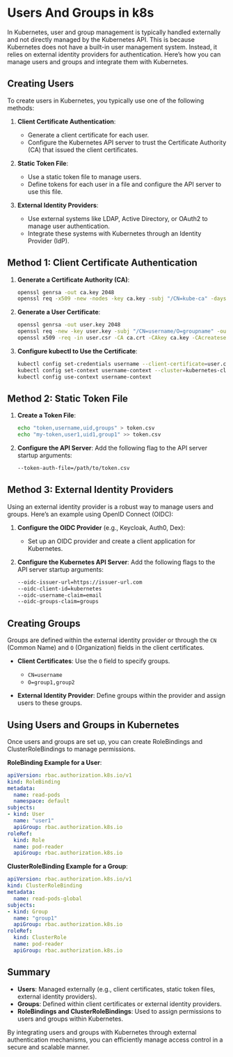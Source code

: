# Users And Groups in k8s

In Kubernetes, user and group management is typically handled externally and not directly managed by the Kubernetes API. This is because Kubernetes does not have a built-in user management system. Instead, it relies on external identity providers for authentication. Here’s how you can manage users and groups and integrate them with Kubernetes.

## Creating Users

To create users in Kubernetes, you typically use one of the following methods:

1. **Client Certificate Authentication**:
   - Generate a client certificate for each user.
   - Configure the Kubernetes API server to trust the Certificate Authority (CA) that issued the client certificates.

2. **Static Token File**:
   - Use a static token file to manage users.
   - Define tokens for each user in a file and configure the API server to use this file.

3. **External Identity Providers**:
   - Use external systems like LDAP, Active Directory, or OAuth2 to manage user authentication.
   - Integrate these systems with Kubernetes through an Identity Provider (IdP).

## Method 1: Client Certificate Authentication

1. **Generate a Certificate Authority (CA)**:

   ```sh
   openssl genrsa -out ca.key 2048
   openssl req -x509 -new -nodes -key ca.key -subj "/CN=kube-ca" -days 10000 -out ca.crt
   ```

2. **Generate a User Certificate**:

   ```sh
   openssl genrsa -out user.key 2048
   openssl req -new -key user.key -subj "/CN=username/O=groupname" -out user.csr
   openssl x509 -req -in user.csr -CA ca.crt -CAkey ca.key -CAcreateserial -out user.crt -days 10000
   ```

3. **Configure kubectl to Use the Certificate**:

   ```sh
   kubectl config set-credentials username --client-certificate=user.crt --client-key=user.key
   kubectl config set-context username-context --cluster=kubernetes-cluster --namespace=default --user=username
   kubectl config use-context username-context
   ```

## Method 2: Static Token File

1. **Create a Token File**:

   ```sh
   echo "token,username,uid,groups" > token.csv
   echo "my-token,user1,uid1,group1" >> token.csv
   ```

2. **Configure the API Server**:
   Add the following flag to the API server startup arguments:

   ```sh
   --token-auth-file=/path/to/token.csv
   ```

## Method 3: External Identity Providers

Using an external identity provider is a robust way to manage users and groups. Here’s an example using OpenID Connect (OIDC):

1. **Configure the OIDC Provider** (e.g., Keycloak, Auth0, Dex):
   - Set up an OIDC provider and create a client application for Kubernetes.

2. **Configure the Kubernetes API Server**:
   Add the following flags to the API server startup arguments:

   ```sh
   --oidc-issuer-url=https://issuer-url.com
   --oidc-client-id=kubernetes
   --oidc-username-claim=email
   --oidc-groups-claim=groups
   ```

## Creating Groups

Groups are defined within the external identity provider or through the `CN` (Common Name) and `O` (Organization) fields in the client certificates.

- **Client Certificates**: Use the `O` field to specify groups.
  - `CN=username`
  - `O=group1,group2`

- **External Identity Provider**: Define groups within the provider and assign users to these groups.

## Using Users and Groups in Kubernetes

Once users and groups are set up, you can create RoleBindings and ClusterRoleBindings to manage permissions.

**RoleBinding Example for a User**:

```yaml
apiVersion: rbac.authorization.k8s.io/v1
kind: RoleBinding
metadata:
  name: read-pods
  namespace: default
subjects:
- kind: User
  name: "user1"
  apiGroup: rbac.authorization.k8s.io
roleRef:
  kind: Role
  name: pod-reader
  apiGroup: rbac.authorization.k8s.io
```

**ClusterRoleBinding Example for a Group**:

```yaml
apiVersion: rbac.authorization.k8s.io/v1
kind: ClusterRoleBinding
metadata:
  name: read-pods-global
subjects:
- kind: Group
  name: "group1"
  apiGroup: rbac.authorization.k8s.io
roleRef:
  kind: ClusterRole
  name: pod-reader
  apiGroup: rbac.authorization.k8s.io
```

## Summary

- **Users**: Managed externally (e.g., client certificates, static token files, external identity providers).
- **Groups**: Defined within client certificates or external identity providers.
- **RoleBindings and ClusterRoleBindings**: Used to assign permissions to users and groups within Kubernetes.

By integrating users and groups with Kubernetes through external authentication mechanisms, you can efficiently manage access control in a secure and scalable manner.
